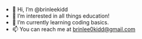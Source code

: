 - 👋 Hi, I’m @brinleekidd
- 👀 I’m interested in all things education!
- 🌱 I’m currently learning coding basics.
- 📫 You can reach me at brinlee0kidd@gmail.com

<!---
bkidd1/bkidd1 is a ✨ special ✨ repository because its `README.md` (this file) appears on your GitHub profile.
You can click the Preview link to take a look at your changes.
--->
